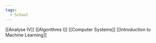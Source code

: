 ```yaml
---
tags:
  - School
---
```

[[Analyse IV]]
[[Algorithms I]]
[[Computer Systems]]
[[Introduction to Machine Learning]]

